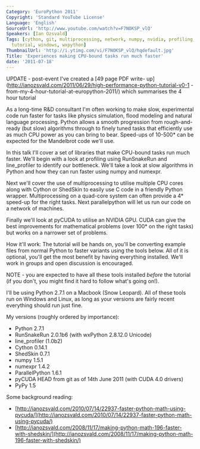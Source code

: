 ```yaml
---
Category: 'EuroPython 2011'
Copyright: 'Standard YouTube License'
Language: 'English'
SourceUrl: 'http://www.youtube.com/watch?v=F7NOKSP_vlQ'
Speakers: [Ian Ozsvald]
Tags: [cython, git, multiprocessing, network, numpy, nvidia, profiling, pycuda, runsnakerun,
  tutorial, windows, wxpython]
ThumbnailUrl: 'http://i.ytimg.com/vi/F7NOKSP_vlQ/hqdefault.jpg'
Title: 'Experiences making CPU-bound tasks run much faster'
date: '2011-07-18'
---
```

UPDATE - post-event I've created a [49 page PDF write-
up](http://ianozsvald.com/2011/06/29/high-performance-python-tutorial-v0-1
-from-my-4-hour-tutorial-at-europython-2011/) which summarises the 4 hour
tutorial

As a long-time R&D consultant I'm often working to make slow, experimental
code run faster for tasks like physics simulation, flood modeling and natural
language processing. Python allows a smooth progression from rough-and-ready
(but slow) algorithms through to finely tuned tasks that efficiently use as
much CPU power as you can bring to bear. Speed-ups of 10-500* can be expected
for the Mandelbrot code we'll use.

In this talk I'll cover a set of libraries that make CPU-bound tasks run much
faster. We'll begin with a look at profiling using RunSnakeRun and
line_profiler to identify our bottleneck. We'll take a look at slow algorithms
in Python and how they can run faster using numpy and numexpr.

Next we'll cover the use of multiprocessing to utilise multiple CPU cores
along with Cython or ShedSkin to easily use C code in a friendly Python
wrapper. Multiprocessing on a quad-core system can often provide a 4* speed-up
for the right tasks. Next parallelpython will let us run our code on a network
of machines.

Finally we'll look at pyCUDA to utilise an NVIDIA GPU. CUDA can give the best
improvements for mathematical problems (over 100* on the right tasks) but
works on a narrower set of problems.

How it'll work: The tutorial will be hands on, you'll be converting example
files from normal Python to faster variants using the tools below. All of it
is optional, you'll get the most benefit by having everything installed. We'll
work in groups and open discussion is encouraged.

NOTE - you are expected to have all these tools installed _before_ the
tutorial (if you don't, you might find it hard to follow what's going on!).

I'll be using Python 2.7.1 on a Macbook (Snow Leopard). All of these tools run
on Windows and Linux, as long as your versions are fairly recent everything
should run just fine.

My versions (roughly ordered by importance):

  * Python 2.7.1
  * RunSnakeRun 2.0.1b6 (with wxPython 2.8.12.0 Unicode)
  * line_profiler (1.0b2)
  * Cython 0.14.1
  * ShedSkin 0.7.1
  * numpy 1.5.1
  * numexpr 1.4.2
  * ParallelPython 1.6.1
  * pyCUDA HEAD from git as of 14th June 2011 (with CUDA 4.0 drivers)
  * PyPy 1.5

Some background reading:

  * [http://ianozsvald.com/2010/07/14/22937-faster-python-math-using-pycuda/](http://ianozsvald.com/2010/07/14/22937-faster-python-math-using-pycuda/)
  * [http://ianozsvald.com/2008/11/17/making-python-math-196-faster-with-shedskin/](http://ianozsvald.com/2008/11/17/making-python-math-196-faster-with-shedskin/)

